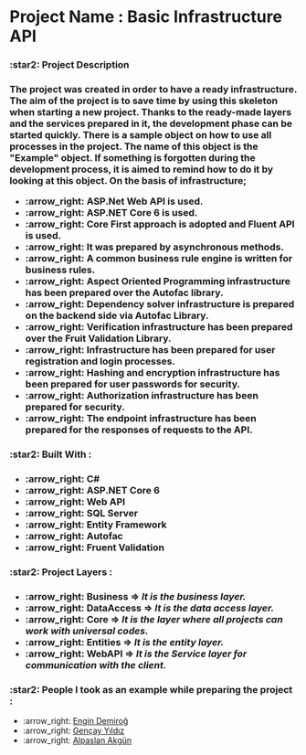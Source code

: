 # 
<h1><strong>Project Name :</strong> Basic Infrastructure API</h1>
<h3>:star2: Project Description<h3/>
<p>The project was created in order to have a ready infrastructure. The aim of the project is to save time by using this skeleton when starting a new project. Thanks to the ready-made layers and the services prepared in it, the development phase can be started quickly. There is a sample object on how to use all processes in the project. The name of this object is the "Example" object. If something is forgotten during the development process, it is aimed to remind how to do it by looking at this object. On the basis of infrastructure;</p>
<ul>
    <li>:arrow_right:  ASP.Net Web API is used.</li>
    <li>:arrow_right:  ASP.NET Core 6 is used.</li>
    <li>:arrow_right:  Core First approach is adopted and Fluent API is used.</li>
    <li>:arrow_right:  It was prepared by asynchronous methods.</li>
    <li>:arrow_right:  A common business rule engine is written for business rules.</li>
    <li>:arrow_right:  Aspect Oriented Programming infrastructure has been prepared over the Autofac library.</li>
    <li>:arrow_right:  Dependency solver infrastructure is prepared on the backend side via Autofac Library.</li>
    <li>:arrow_right:  Verification infrastructure has been prepared over the Fruit Validation Library.</li>
    <li>:arrow_right:  Infrastructure has been prepared for user registration and login processes.</li>
    <li>:arrow_right:  Hashing and encryption infrastructure has been prepared for user passwords for security.</li>
    <li>:arrow_right:  Authorization infrastructure has been prepared for security.</li>
    <li>:arrow_right:  The endpoint infrastructure has been prepared for the responses of requests to the API.</li>
</ul>

<h3>:star2: Built With :<h3/>
    <ul>
        <li>:arrow_right:  C# </li>
        <li>:arrow_right:  ASP.NET Core 6 </li>
        <li>:arrow_right:  Web API </li>
        <li>:arrow_right:  SQL Server </li>
        <li>:arrow_right:  Entity Framework </li>
        <li>:arrow_right:  Autofac </li>
        <li>:arrow_right:  Fruent Validation </li>
    </ul>

<h3>:star2: Project Layers :<h3/>
    <ul>
        <li>:arrow_right: <b>Business =></b> <i>It is the business layer.</i></li>
        <li>:arrow_right: <b>DataAccess =></b> <i>It is the data access layer. </i></li>
        <li>:arrow_right: <b>Core =></b> <i>It is the layer where all projects can work with universal codes.</i></li>
        <li>:arrow_right: <b>Entities =></b> <i>It is the entity layer. </i></li>
        <li>:arrow_right: <b> WebAPI =></b> <i>It is the Service layer for communication with the client.</i></li>
    </ul>

<h3>:star2: People I took as an example while preparing the project :</h3>
    <ul>
        <li>:arrow_right: <a href="https://github.com/engindemirog">Engin Demiroğ</a>  </li>
        <li>:arrow_right: <a href="https://github.com/gncyyldz">Gençay Yıldız</a></li>
        <li>:arrow_right: <a href="https://github.com/alpaslanakgun">Alpaslan Akgün</a></li>
    </ul>
